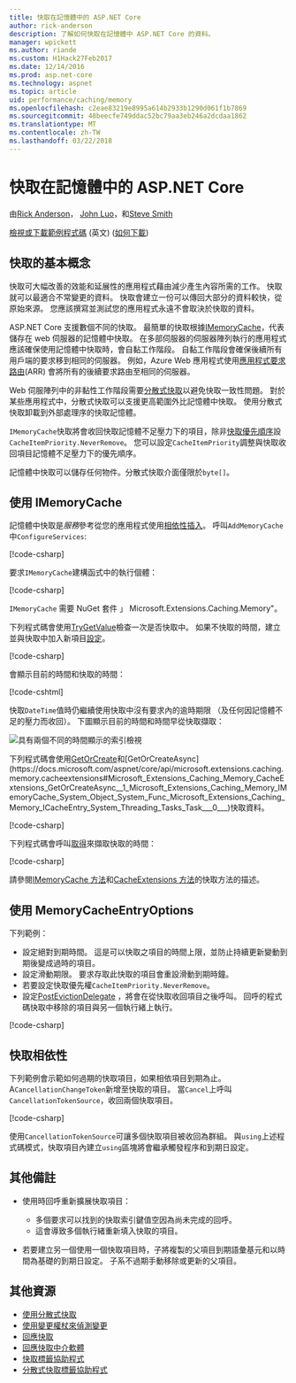 ```yaml
---
title: 快取在記憶體中的 ASP.NET Core
author: rick-anderson
description: 了解如何快取在記憶體中 ASP.NET Core 的資料。
manager: wpickett
ms.author: riande
ms.custom: H1Hack27Feb2017
ms.date: 12/14/2016
ms.prod: asp.net-core
ms.technology: aspnet
ms.topic: article
uid: performance/caching/memory
ms.openlocfilehash: c2eae83219e8995a614b2933b1290d061f1b7869
ms.sourcegitcommit: 48beecfe749ddac52bc79aa3eb246a2dcdaa1862
ms.translationtype: MT
ms.contentlocale: zh-TW
ms.lasthandoff: 03/22/2018
---
```

# <a name="cache-in-memory-in-aspnet-core"></a>快取在記憶體中的 ASP.NET Core

由[Rick Anderson](https://twitter.com/RickAndMSFT)， [John Luo](https://github.com/JunTaoLuo)，和[Steve Smith](https://ardalis.com/)

[檢視或下載範例程式碼](https://github.com/aspnet/Docs/tree/master/aspnetcore/performance/caching/memory/sample) \(英文\) ([如何下載](xref:tutorials/index#how-to-download-a-sample))

## <a name="caching-basics"></a>快取的基本概念

快取可大幅改善的效能和延展性的應用程式藉由減少產生內容所需的工作。 快取就可以最適合不常變更的資料。 快取會建立一份可以傳回大部分的資料較快，從原始來源。 您應該撰寫並測試您的應用程式永遠不會取決於快取的資料。

ASP.NET Core 支援數個不同的快取。 最簡單的快取根據[IMemoryCache](https://docs.microsoft.com/aspnet/core/api/microsoft.extensions.caching.memory.imemorycache)，代表儲存在 web 伺服器的記憶體中快取。 在多部伺服器的伺服器陣列執行的應用程式應該確保使用記憶體中快取時，會自黏工作階段。 自黏工作階段會確保後續所有用戶端的要求移到相同的伺服器。 例如，Azure Web 應用程式使用[應用程式要求路由](https://www.iis.net/learn/extensions/planning-for-arr)(ARR) 會將所有的後續要求路由至相同的伺服器。

Web 伺服陣列中的非黏性工作階段需要[分散式快取](distributed.md)以避免快取一致性問題。 對於某些應用程式中，分散式快取可以支援更高範圍外比記憶體中快取。 使用分散式快取卸載到外部處理序的快取記憶體。 

`IMemoryCache`快取將會收回快取記憶體不足壓力下的項目，除非[快取優先順序](https://docs.microsoft.com/aspnet/core/api/microsoft.extensions.caching.memory.cacheitempriority)設`CacheItemPriority.NeverRemove`。 您可以設定`CacheItemPriority`調整與快取收回項目記憶體不足壓力下的優先順序。

記憶體中快取可以儲存任何物件。分散式快取介面僅限於`byte[]`。

## <a name="using-imemorycache"></a>使用 IMemoryCache

記憶體中快取是*服務*參考從您的應用程式使用[相依性插入](../../fundamentals/dependency-injection.md)。 呼叫`AddMemoryCache`中`ConfigureServices`:

[!code-csharp[](memory/sample/WebCache/Startup.cs?highlight=8)] 

要求`IMemoryCache`建構函式中的執行個體：

[!code-csharp[](memory/sample/WebCache/Controllers/HomeController.cs?name=snippet_ctor&highlight=3,5-999)] 

`IMemoryCache` 需要 NuGet 套件 」 Microsoft.Extensions.Caching.Memory"。

下列程式碼會使用[TryGetValue](/dotnet/api/microsoft.extensions.caching.memory.imemorycache.trygetvalue?view=aspnetcore-2.0#Microsoft_Extensions_Caching_Memory_IMemoryCache_TryGetValue_System_Object_System_Object__)檢查一次是否快取中。 如果不快取的時間，建立並與快取中加入新項目[設定](/dotnet/api/microsoft.extensions.caching.memory.cacheextensions.set?view=aspnetcore-2.0#Microsoft_Extensions_Caching_Memory_CacheExtensions_Set__1_Microsoft_Extensions_Caching_Memory_IMemoryCache_System_Object___0_Microsoft_Extensions_Caching_Memory_MemoryCacheEntryOptions_)。

[!code-csharp[](memory/sample/WebCache/Controllers/HomeController.cs?name=snippet1)]

會顯示目前的時間和快取的時間：

[!code-cshtml[](memory/sample/WebCache/Views/Home/Cache.cshtml)]

快取`DateTime`值時仍繼續使用快取中沒有要求內的逾時期限 （及任何因記憶體不足的壓力而收回）。 下圖顯示目前的時間和時間早從快取擷取：

![具有兩個不同的時間顯示的索引檢視](memory/_static/time.png)

下列程式碼會使用[GetOrCreate](https://docs.microsoft.com/aspnet/core/api/microsoft.extensions.caching.memory.cacheextensions#Microsoft_Extensions_Caching_Memory_CacheExtensions_GetOrCreate__1_Microsoft_Extensions_Caching_Memory_IMemoryCache_System_Object_System_Func_Microsoft_Extensions_Caching_Memory_ICacheEntry___0__)和[GetOrCreateAsync](https://docs.microsoft.com/aspnet/core/api/microsoft.extensions.caching.memory.cacheextensions#Microsoft_Extensions_Caching_Memory_CacheExtensions_GetOrCreateAsync__1_Microsoft_Extensions_Caching_Memory_IMemoryCache_System_Object_System_Func_Microsoft_Extensions_Caching_Memory_ICacheEntry_System_Threading_Tasks_Task___0___)快取資料。 

[!code-csharp[](memory/sample/WebCache/Controllers/HomeController.cs?name=snippet2&highlight=3-7,14-19)]

下列程式碼會呼叫[取得](https://docs.microsoft.com/aspnet/core/api/microsoft.extensions.caching.memory.cacheextensions#Microsoft_Extensions_Caching_Memory_CacheExtensions_Get__1_Microsoft_Extensions_Caching_Memory_IMemoryCache_System_Object_)來擷取快取的時間：

[!code-csharp[](memory/sample/WebCache/Controllers/HomeController.cs?name=snippet_gct)]

請參閱[IMemoryCache 方法](https://docs.microsoft.com/aspnet/core/api/microsoft.extensions.caching.memory.imemorycache)和[CacheExtensions 方法](https://docs.microsoft.com/aspnet/core/api/microsoft.extensions.caching.memory.cacheextensions)的快取方法的描述。

## <a name="using-memorycacheentryoptions"></a>使用 MemoryCacheEntryOptions

下列範例：

- 設定絕對到期時間。 這是可以快取之項目的時間上限，並防止持續更新變動到期後變成過時的項目。
- 設定滑動期限。 要求存取此快取的項目會重設滑動到期時鐘。
- 若要設定快取優先權`CacheItemPriority.NeverRemove`。 
- 設定[PostEvictionDelegate](https://docs.microsoft.com/aspnet/core/api/microsoft.extensions.caching.memory.postevictiondelegate) ，將會在從快取收回項目之後呼叫。 回呼的程式碼快取中移除的項目與另一個執行緒上執行。

[!code-csharp[](memory/sample/WebCache/Controllers/HomeController.cs?name=snippet_et&highlight=14-20)]

## <a name="cache-dependencies"></a>快取相依性

下列範例會示範如何過期的快取項目，如果相依項目到期為止。 A`CancellationChangeToken`新增至快取的項目。 當`Cancel`上呼叫`CancellationTokenSource`，收回兩個快取項目。 

[!code-csharp[](memory/sample/WebCache/Controllers/HomeController.cs?name=snippet_ed)]

使用`CancellationTokenSource`可讓多個快取項目被收回為群組。 與`using`上述程式碼模式，快取項目內建立`using`區塊將會繼承觸發程序和到期日設定。

## <a name="additional-notes"></a>其他備註

- 使用時回呼重新擴展快取項目：

  - 多個要求可以找到的快取索引鍵值空因為尚未完成的回呼。 
  - 這會導致多個執行緒重新填入快取的項目。

- 若要建立另一個使用一個快取項目時，子將複製的父項目到期語彙基元和以時間為基礎的到期日設定。 子系不過期手動移除或更新的父項目。

## <a name="additional-resources"></a>其他資源

* [使用分散式快取](xref:performance/caching/distributed)
* [使用變更權杖來偵測變更](xref:fundamentals/primitives/change-tokens)
* [回應快取](xref:performance/caching/response)
* [回應快取中介軟體](xref:performance/caching/middleware)
* [快取標籤協助程式](xref:mvc/views/tag-helpers/builtin-th/cache-tag-helper)
* [分散式快取標籤協助程式](xref:mvc/views/tag-helpers/builtin-th/distributed-cache-tag-helper)
